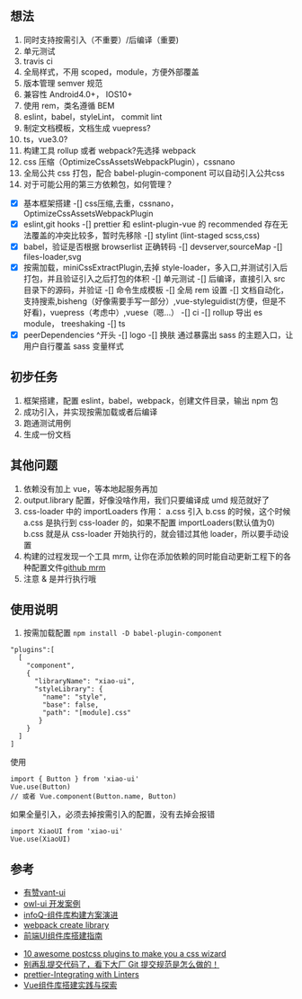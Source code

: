 
#

## 想法

1. 同时支持按需引入（不重要）/后编译（重要)
2. 单元测试
3. travis ci
4. 全局样式，不用 scoped，module，方便外部覆盖
5. 版本管理 semver 规范
6. 兼容性 Android4.0+， IOS10+
7. 使用 rem，类名遵循 BEM
8. eslint，babel，styleLint， commit lint
9. 制定文档模板，文档生成 vuepress?
10. ts，vue3.0?
11. 构建工具 rollup 或者 webpack?先选择 webpack
12. css 压缩（OptimizeCssAssetsWebpackPlugin），cssnano
13. 全局公共 css 打包，配合 babel-plugin-component 可以自动引入公共css
14. 对于可能公用的第三方依赖包，如何管理？

-[x] 基本框架搭建
-[] css压缩,去重，cssnano，OptimizeCssAssetsWebpackPlugin
-[x] eslint,git hooks
-[] prettier 和 eslint-plugin-vue 的 recommended 存在无法覆盖的冲突比较多，暂时先移除
-[] stylint (lint-staged scss,css)
-[x] babel，验证是否根据 browserlist 正确转码
-[] devserver,sourceMap
-[] files-loader,svg
-[x] 按需加载，miniCssExtractPlugin,去掉 style-loader，多入口,并测试引入后打包，并且验证引入之后打包的体积
-[] 单元测试
-[] 后编译，直接引入 src 目录下的源码，并验证
-[] 命令生成模板
-[] 全局 rem 设置
-[] 文档自动化，支持搜索,bisheng（好像需要手写一部分）,vue-styleguidist(方便，但是不好看)，vuepress（考虑中）,vuese（嗯...）
-[] ci
-[] rollup 导出 es module， treeshaking
-[] ts
-[x] peerDependencies ^开头
-[] logo
-[] 换肤 通过暴露出 sass 的主题入口，让用户自行覆盖 sass 变量样式

## 初步任务

1. 框架搭建，配置 eslint，babel，webpack，创建文件目录，输出 npm 包
2. 成功引入，并实现按需加载或者后编译
3. 跑通测试用例
4. 生成一份文档

## 其他问题

1. 依赖没有加上 vue，等本地起服务再加
2. output.library 配置，好像没啥作用，我们只要编译成 umd 规范就好了
3. css-loader 中的 importLoaders 作用： a.css 引入 b.css 的时候，这个时候 a.css 是执行到 css-loader 的，如果不配置 importLoaders(默认值为0) b.css 就是从 css-loader 开始执行的，就会错过其他 loader，所以要手动设置
4. 构建的过程发现一个工具 mrm, 让你在添加依赖的同时能自动更新工程下的各种配置文件[github mrm](https://github.com/sapegin/mrm)
5. 注意 & 是并行执行哦

## 使用说明

1. 按需加载配置
`npm install -D babel-plugin-component`

```
"plugins":[
  [
    "component",
    {
      "libraryName": "xiao-ui",
      "styleLibrary": {
        "name": "style",
        "base": false,
        "path": "[module].css"
       }
    }
  ]
]
```

使用

```
import { Button } from 'xiao-ui'
Vue.use(Button)
// 或者 Vue.component(Button.name, Button)
```

如果全量引入，必须去掉按需引入的配置，没有去掉会报错

```
import XiaoUI from 'xiao-ui'
Vue.use(XiaoUI)
```

## 参考

- [有赞vant-ui](https://github.com/youzan/vant)
- [owl-ui 开发案例](https://github.com/dengwb1991/owl-ui)
- [infoQ-组件库构建方案演进](https://www.infoq.cn/article/VMA6h6uJzDeljkFERurZ)
- [webpack create library](https://www.webpackjs.com/guides/author-libraries/#%E5%88%9B%E5%BB%BA%E4%B8%80%E4%B8%AA-library)
- [前端UI组件库搭建指南](https://zhuanlan.zhihu.com/p/94920464)
<!-- [6个postcss插件推荐](https://juejin.im/post/5c9b3c465188251e1618670a) -->
- [10 awesome postcss plugins to make you a css wizard](https://www.hongkiat.com/blog/postcss-plugins/)
- [别再乱提交代码了，看下大厂 Git 提交规范是怎么做的！](https://mp.weixin.qq.com/s/IMqhv9j_STQRmfeyU9vB1w)
- [prettier-Integrating with Linters](https://prettier.io/docs/en/integrating-with-linters.html)
- [Vue组件库搭建实践与探索](https://segmentfault.com/a/1190000020754678)
